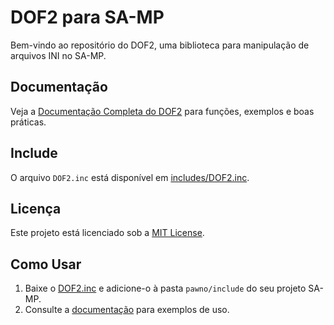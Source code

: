 # DOF2 para SA-MP

Bem-vindo ao repositório do DOF2, uma biblioteca para manipulação de arquivos INI no SA-MP.

## Documentação
Veja a [Documentação Completa do DOF2](DOF2_Documentation.md) para funções, exemplos e boas práticas.

## Include
O arquivo `DOF2.inc` está disponível em [includes/DOF2.inc](includes/DOF2.inc).

## Licença
Este projeto está licenciado sob a [MIT License](LICENSE).

## Como Usar
1. Baixe o [DOF2.inc](includes/DOF2.inc) e adicione-o à pasta `pawno/include` do seu projeto SA-MP.
2. Consulte a [documentação](DOF2_Documentation.md) para exemplos de uso.

